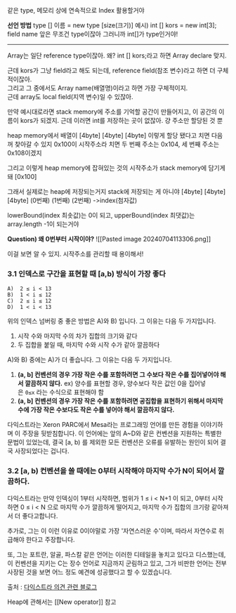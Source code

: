 같은 type, 메모리 상에 연속적으로
Index 활용할거야

**선언 방법**
 type \[] 이름 = new type \[size(크기)]
	 예시) int \[] kors = new int[3];
field name 앞은 무조건 type이잖아 그러니까 int\[]가 type인거야!

---

Array는 일단 reference type이잖아. 왜?
int \[] kors;라고 하면 Array declare 맞지.  

근데 kors가 그냥 field라고 해도 되는데, reference field(참조 변수)라고 하면 더 구체적이잖아.  
그리고 그 중에서도 Array name(배열명)이라고 하면 가장 구체적이지.  
근데 array도 local field(지역 변수)일 수 있잖아.  

만약 예시대로라면 stack memory에 주소를 기억할 공간이 만들어지고, 이 공간의 이름이 kors가 되겠지.
근데 이러면 int를 저장하는 곳이 없잖아. 걍 주소만 할당된 것 뿐

heap memory에서 배열이
\[4byte] \[4byte] \[4byte] 이렇게 할당 됐다고 치면 다음 꺼 찾아갈 수 있지
0x100이 시작주소라 치면 두 번째 주소는 0x104, 세 번째 주소는 0x108이겠지

그리고 이렇게 heap memory에 잡혀있는 것의 시작주소가
stack memory에 담기게 돼
\[0x100]

그래서 실제로는 heap에 저장되는거지 stack에 저장되는 게 아니야
\[4byte] \[4byte] \[4byte]
(0번째)  (1번째)   (2번째) ->index(첨자값)

lowerBound(index 최솟값)는 0이 되고, upperBound(index 최댓값)는 array.length -1이 되는거야

**Question) 왜 0번부터 시작이야?**
![[Pasted image 20240704113306.png]]

이걸 보면 알 수 있지. 시작주소를 관리할 때 용이해서!


### 3.1 인덱스로 구간을 표현할 때 [a,b) 방식이 가장 좋다

```null
A) 	2 ≤ i < 13
B) 	1 < i ≤ 12
C) 	2 ≤ i ≤ 12
D) 	1 < i < 13
```

위의 인덱스 넘버링 중 좋은 방법은 A)와 B) 입니다. 그 이유는 다음 두 가지입니다.

1. 시작 수와 마지막 수의 차가 집합의 크기와 같다
2. 두 집합을 붙일 때, 마지막 수와 시작 수가 같아 깔끔하다

A)와 B) 중에는 A)가 더 좋습니다. 그 이유는 다음 두 가지입니다.

1. **(a, b] 컨벤션의 경우 가장 작은 수를 포함하려면 그 수보다 작은 수를 집어넣어야 해서 깔끔하지 않다.** ex) 양수를 표현할 경우, 양수보다 작은 값인 0을 집어넣은 `0≤x` 라는 수식으로 표현해야 함
2. **(a, b] 컨벤션의 경우 가장 작은 수를 포함하려면 공집합을 표현하기 위해서 마지막 수에 가장 작은 수보다도 작은 수를 넣어야 해서 깔끔하지 않다.**

다익스트라는 Xeron PARC에서 Mesa라는 프로그래밍 언어를 만든 경험을 이야기하며 이 주장을 뒷받침합니다. 이 언어에는 앞의 A~D와 같은 컨벤션을 지원하는 특별한 문법이 있었는데, 결국 [a, b) 를 제외한 모든 컨벤션은 오류를 유발하는 원인이 되어 결국 사장되었다는 겁니다.

  

### 3.2 [a, b) 컨벤션을 쓸 때에는 0부터 시작해야 마지막 수가 N이 되어서 깔끔하다.

다익스트라는 만약 인덱싱이 1부터 시작하면, 범위가 1 ≤ i < N+1 이 되고, 0부터 시작하면 0 ≤ i < N 으로 마지막 수가 깔끔하게 떨어지고, 마지막 수가 집합의 크기랑 같아져서 더 좋다고합니다.

추가로, 그는 이 이런 이유로 0이야말로 가장 '자연스러운 수'이며, 따라서 자연수로 취급해야 한다고 주장합니다.

또, 그는 포트란, 알골, 파스칼 같은 언어는 이러한 디테일을 놓치고 있다고 디스했는데, 이 컨벤션을 지키는 C는 장수 언어로 지금까지 군림하고 있고, 그가 비판한 언어는 전부 사장된 것을 보면 어느 정도 예견에 성공했다고 할 수 있겠습니다.

출처 : [다익스트라 의견 관련 블로그](https://velog.io/@toezilla/1D1Q-002.-%EB%B0%B0%EC%97%B4%EC%9D%98-index%EB%8A%94-%EC%99%9C-0%EB%B6%80%ED%84%B0-%EC%8B%9C%EC%9E%91%ED%95%A0%EA%B9%8C)


Heap에 관해서는 [[New operator]] 참고
